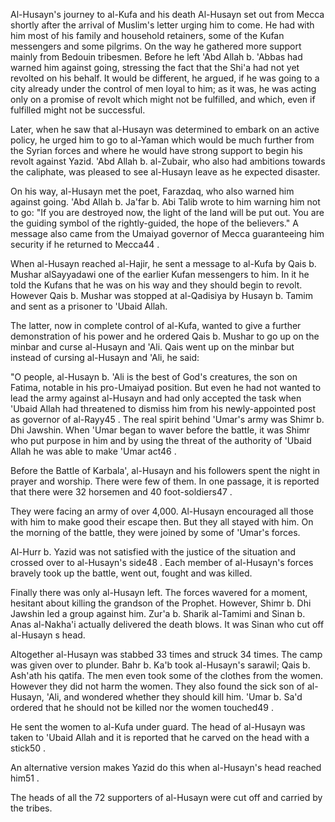 


Al-Husayn's journey to al-Kufa and his death
Al-Husayn set out from Mecca shortly after the arrival of Muslim's
letter urging him to come. He had with him most of his family and
household retainers, some of the Kufan messengers and some pilgrims. On
the way he gathered more support mainly from Bedouin tribesmen. Before
he left 'Abd Allah b. 'Abbas had warned him against going, stressing the
fact that the Shi'a had not yet revolted on his behalf. It would be
different, he argued, if he was going to a city already under the
control of men loyal to him; as it was, he was acting only on a promise
of revolt which might not be fulfilled, and which, even if fulfilled
might not be successful.

Later, when he saw that al-Husayn was determined to embark on an active
policy, he urged him to go to al-Yaman which would be much further from
the Syrian forces and where he would have strong support to begin his
revolt against Yazid. 'Abd Allah b. al-Zubair, who also had ambitions
towards the caliphate, was pleased to see al-Husayn leave as he expected
disaster.

On his way, al-Husayn met the poet, Farazdaq, who also warned him
against going. 'Abd Allah b. Ja'far b. Abi Talib wrote to him warning
him not to go: "If you are destroyed now, the light of the land will be
put out. You are the guiding symbol of the rightly-guided, the hope of
the believers." A message also came from the Umaiyad governor of Mecca
guaranteeing him security if he returned to Mecca44 .

When al-Husayn reached al-Hajir, he sent a message to al-Kufa by Qais b.
Mushar al­Sayyadawi one of the earlier Kufan messengers to him. In it he
told the Kufans that he was on his way and they should begin to revolt.
However Qais b. Mushar was stopped at al-Qadisiya by Husayn b. Tamim and
sent as a prisoner to 'Ubaid Allah.

The latter, now in complete control of al-Kufa, wanted to give a further
demonstration of his power and he ordered Qais b. Mushar to go up on the
minbar and curse al-Husayn and 'Ali. Qais went up on the minbar but
instead of cursing al-Husayn and 'Ali, he said:

"O people, al-Husayn b. 'Ali is the best of God's creatures, the son on
Fatima, notable in his pro-Umaiyad position. But even he had not wanted
to lead the army against al-Husayn and had only accepted the task when
'Ubaid Allah had threatened to dismiss him from his newly-appointed post
as governor of al-Rayy45 . The real spirit behind 'Umar's army was Shimr
b. Dhi Jawshin. When 'Umar began to waver before the battle, it was
Shimr who put purpose in him and by using the threat of the authority of
'Ubaid Allah he was able to make 'Umar act46 .

Before the Battle of Karbala', al-Husayn and his followers spent the
night in prayer and worship. There were few of them. In one passage, it
is reported that there were 32 horsemen and 40 foot-soldiers47 .

They were facing an army of over 4,000. Al­-Husayn encouraged all those
with him to make good their escape then. But they all stayed with him.
On the morning of the battle, they were joined by some of 'Umar's
forces.

Al-Hurr b. Yazid was not satisfied with the justice of the situation and
crossed over to al-Husayn's side48 . Each member of al-Husayn's forces
bravely took up the battle, went out, fought and was killed.

Finally there was only al-Husayn left. The forces wavered for a moment,
hesitant about killing the grandson of the Prophet. However, Shimr b.
Dhi Jawshin led a group against him. Zur'a b. Sharik al-Tamimi and Sinan
b. Anas al-Nakha'i actually delivered the death blows. It was Sinan who
cut off al-Husayn s head.

Altogether al-Husayn was stabbed 33 times and struck 34 times. The camp
was given over to plunder. Bahr b. Ka'b took al-Husayn's sarawil; Qais
b. Ash'ath his qatifa. The men even took some of the clothes from the
women. However they did not harm the women. They also found the sick son
of al-Husayn, 'Ali, and wondered whether they should kill him. 'Umar b.
Sa'd ordered that he should not be killed nor the women touched49 .

He sent the women to al-Kufa under guard. The head of al-Husayn was
taken to 'Ubaid Allah and it is reported that he carved on the head with
a stick50 .

An alternative version makes Yazid do this when al-Husayn's head reached
him51 .

The heads of all the 72 supporters of al-Husayn were cut off and carried
by the tribes.



